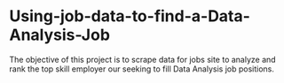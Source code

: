 # Using-job-data-to-find-a-Data-Analysis-Job
The objective of this project is to scrape data for jobs site to analyze and rank the top skill employer our seeking to fill Data Analysis job positions.   
